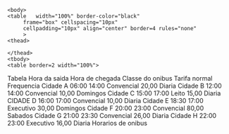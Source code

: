 <html>
	<head>
	<meta charset="utf-8">
	</head>
	
	<body>
	<table   width="100%" border-color="black" 
         frame="box" cellspacing="10px"   
		 cellpadding="10px" align="center" border=4 rules="none"
		 >
	<thead>

	</thead> 
	<tbody>
    <table border=2 width="100%">
<tr>
<th rowspan="1">Tabela </th>
<th rowspan="1">Hora da saida</th>
<th rowspan="1">Hora de chegada</th>
<th rowspan="1">Classe do onibus</th>
<th rowspan="1">Tarifa normal</th>
<th rowspan="1">Frequencia</th>
</tr>
<tr>
<th align="center">Cidade A</th>
<td> 06:00</td>
<td> 14:00</td>
<td> Convencial</td>
<td> 20,00</td>
<td> Diaria</td>
</tr>
<tr>
<th align="center">Cidade B</th>
<td> 12:00</td>
<td> 14:00</td>
<td> Convencial</td>
<td> 10,00</td>
<td> Domingos</td>
</tr>
<tr>
<th align="center">Cidade C</th>
<td> 15:00</td>
<td> 17:00</td>
<td>Leito</td>
<td> 15,00</td>
<td> Diaria</td>
</tr>
<tr>
<th align="center">CIDADE D</th>
<td> 16:00</td>
<td> 17:00</td>
<td> Convencial</td>
<td> 10,00</td>
<td> Diaria</td>
</tr>
<tr>
<th align="center">Cidade E</th>
<td> 18:30</td>
<td> 17:00</td>
<td> Executivo</td>
<td> 30,00</td>
<td> Domingos</td>
</tr>
<tr>
<th align="center">Cidade F</th>
<td> 20:00</td>
<td> 23:00</td>
<td> Convencial</td>
<td> 80,00</td>
<td> Sabados</td>

</tr>
<tr>
<th align="center">Cidade G</th>
<td> 21:00</td>
<td> 23:30</td>
<td> Convencial</td>
<td> 26,00</td>
<td> Diaria</td>
</tr>
<tr>
<th align="center">Cidade H</th>
<td> 22:00</td>
<td> 23:00</td>
<td> Executivo</td>
<td> 16,00</td>
<td> Diaria</td>
</tr>
<tr>
<td colspan="6">Horarios de onibus</td>



</tr>

</table>
</body>
</html>
